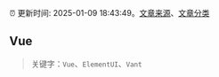 :alarm_clock: 更新时间: 2025-01-09 18:43:49。[文章来源](/README.md)、[文章分类](/TAGS.md)

## Vue


> 关键字：`Vue`、`ElementUI`、`Vant`



